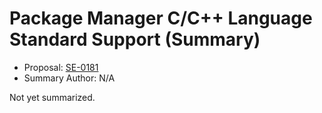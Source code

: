 # Package Manager C/C++ Language Standard Support (Summary)

* Proposal: [SE-0181](https://github.com/apple/swift-evolution/blob/main/proposals/0181-package-manager-cpp-language-version.md)
* Summary Author: N/A

Not yet summarized.
